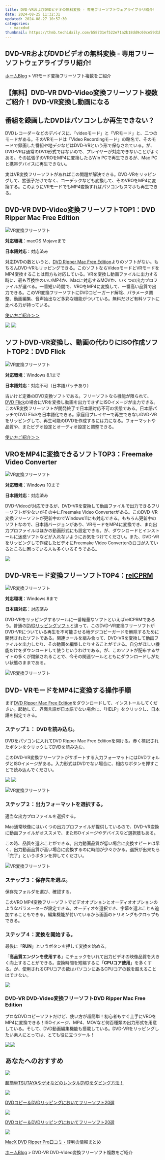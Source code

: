 ```yaml
---
title: DVD-VRおよびDVDビデオの無料変換 - 専用フリーソフトウェアライブラリ紹介!
date: 2024-08-25 11:32:31
updated: 2024-08-27 10:57:30
categories:
  - macxdvd
thumbnail: https://thmb.techidaily.com/b58731ef522e71a2b18dd9c60ce59d1b021be466af8c6f07f44a82b94265d7d5.jpg
---
```


## DVD-VRおよびDVDビデオの無料変換 - 専用フリーソフトウェアライブラリ紹介!

[ホーム](https://tools.techidaily.com/macxdvd/products/)[Blog](https://tools.techidaily.com/macxdvd/products/) \> VRモード変換フリーソフト複数をご紹介

## 【無料】DVD-VR DVD-Video変換フリーソフト複数ご紹介！ DVD-VR変換し動画になる

## 番組を録画したDVDはパソコンしか再生できない？

DVDレコーダーなどのデバイスに、「videoモード」と「VRモード」と、二つのモードがある。そのVRモードは「Video Recordingモード」の略名で、そのモードで録画した番組や地デジなどはDVD-VRという形で保存されている。が、DVD-VRは通常のDVD形式ではないので、プレイヤーが対応できないことがよくある。その拡張子のVROをMP4に変換したらWin PCで再生できるが、Mac PCと携帯デバイスに再生できない。

実はVR変換フリーソフトがあればこの問題が解決できる。DVD-VRをリッピングして、拡張子だけでなく、コーデックなども変換して、そのVROをMP4に変換する。このようにVRモードでもMP4変換すればパソコンもスマホも再生できる。



## DVD-VR DVD-Video変換フリーソフトTOP1：DVD Ripper Mac Free Edition

![VR変換フリーソフト](https://www.macxdvd.com/blog/img/fdrp-zld-0324-01.jpg) 

  
**対応環境**：macOS Mojaveまで

**日本語対応**：対応済み

対応DVDの数というと、[DVD Ripper Mac Free Edition](https://tools.techidaily.com/macxdvd/products/)よりのソフトがない。もちろんDVD-VRもリッピングできる。このソフトならVideoモードとVRモードをMP4変換することは両方も対応している。VRを変換し動画ファイルに出力する時に、最も互換性のいいMP4か、Macに対応するMOVか、いくつの出力プロファイルが選べる。一番短い時間で、VROをMP4に変換して、一番高い品質で出力できる。このVR変換フリーソフトにDVDコピーガード解除、パラメータ調整、動画編集、音声抽出など多彩な機能がついている。無料だけど有料ソフトに比べる力が持っている。

[使い方ご紹介＞＞](https://tools.techidaily.com/macxdvd/products/)

  
[![](https://www.macxdvd.com/blog/new-fourteen/nfree-down-mac.png)](https://tools.techidaily.com/macxdvd/products/) [![](https://www.macxdvd.com/blog/new-fourteen/nfree-down-win.png)](https://tools.techidaily.com/macxdvd/products/)



## ソフトDVD-VR変換し、動画の代わりにISO作成ソフトTOP2：DVD Flick

![VR変換フリーソフト](https://www.macxdvd.com/blog/img/dvdflick-0619-01.jpg) 
  
  
**対応環境**：Windows 8.1まで

**日本語対応**：対応不可（日本語パッチあり）

古いけど定番のDVD変換ソフトである。フリーソフトなら機能が限られて、[DVD Flick](https://tools.techidaily.com/macxdvd/products/)の場合にVRを変換し動画を出力できずにISOイメージが出力できる。このVR変換フリーソフトが開発終了で日本語対応不可の状態である。日本語パッチでDVD Flickを日本語化できる。家庭用プレイヤーで再生できないDVD-VRをリッピングして、再生可能のDVDを作成するには力になる。フォーマットや品質や、またビデオ設定とオーディオ設定と調整できる。

[使い方ご紹介＞＞](https://tools.techidaily.com/macxdvd/products/)

  


## VROをMP4に変換できるソフトTOP3：Freemake Video Converter

![VR変換フリーソフト](https://www.macxdvd.com/blog/img/freemake-video-converter-0619-01.jpg) 

  
**対応環境**：Windows 10まで

**日本語対応**：対応済み

DVD-Videoが対応できるが、DVD-VRを変換して動画ファイルで出力できるフリーソフトが少ないがその中にFreemake Video Converterがある。このDVD-VR変換フリーソフトが更新中のでWindows11にも対応できる。もちろん更新中のソフトなので、日本語バージョンがあり、VRモードをMP4に変換でき、また出力プロファイルはほかの動画形式にも設定できる。が、ダウンロードとインストールに迷惑ソフトなどが入れないようにお気をつけてください。また、DVD-VRをリッピングして作成したビデオにFreemake Video Converterのロゴが入ているところに困っている人も多くいるそうである。

[![](https://www.macxdvd.com/blog/new-fourteen/nfree-down-win.png)](https://tools.techidaily.com/macxdvd/products/)



## DVD-VRモード変換フリーソフトTOP4：[relCPRM](https://tools.techidaily.com/macxdvd/products/)

![VR変換フリーソフト](https://www.macxdvd.com/blog/img/relcprm-0619-01.jpg) 

  
**対応環境**：Windows 8まで

**日本語対応**：対応済み

DVD-VRをリッピングするツールに一番軽量なソフトといえばrelCPRMであろう。普通の[DVDリッピングソフト](https://tools.techidaily.com/macxdvd/products/)と違って、このDVD-VR変換フリーソフトがDVD-VRについている再生を不可能させる地デジコピーガードを解除するために開発されたソフトである。関連ツールを組み合って、DVD-VRを変換して動画ファイルを出力したり、その動画を編集したりすることができる。自分がほしい機能だけをダウンロードして使うというわけである。が、このソフトが配布するサイトの多くが閉鎖されることで、今その関連ツールとともにダウンロードしがたい状態のままである。



![VR変換フリーソフト](https://www.macxdvd.com/blog/img/drp-zld-0806-02.jpg) 

## DVD- VRモードをMP4に変換する操作手順

まず[DVD Ripper Mac Free Edition](https://tools.techidaily.com/macxdvd/products/)をダウンロードして、インストールしてください。起動して、界面言語が日本語でない場合に、「HELP」をクリックし、日本語を指定できる。

### ステップ１： DVDを読み込む。

  
DVDをパソコンに入れてDVD Ripper Mac Free Editionを開ける。赤く標記されたボタンをクリックしてDVDを読み込む。

  
このDVD-VR変換フリーソフトがサポートする入力フォーマットにはDVDフォルダとISOイメージがある。入力形式はDVDでない場合に、相応なボタンを押すことで読み込んでください。

[![](https://www.macxdvd.com/blog/new-fourteen/mpro-new.png)](https://tools.techidaily.com/macxdvd/products/) [![](https://www.macxdvd.com/blog/new-fourteen/wpro-new.png)](https://tools.techidaily.com/macxdvd/products/)



![VR変換フリーソフト](https://www.macxdvd.com/blog/img/drp-zld-1224-02.jpg) 
  
  
### ステップ２：出力フォーマットを選択する。

  
適当な出力プロファイルを選択する。

Mac通常映像にはいくつの出力プロファイルが提供しているので、DVD-VR変換に動画ファイルがオススメで、またISOイメージやデバイスなど選択肢もある。

  
この時、品質を選ぶことができる。出力動画品質が低い場合に変換すピードは早く、出力動画品質が高い場合に変換するのに時間が少々かかる。選択が出来たら「完了」というボタンを押してください。



![VR変換フリーソフト](https://www.macxdvd.com/blog/img/drp-zld-0806-04.jpg) 

### ステップ３：保存先を選ぶ。

保存先フォルダを選び、確認する。

このVRO MP4変換フリーソフトでビデオオプションとオーディオオプションのようなパラメーターが設定できる。オーディオを選択でき、字幕を選ぶことも追加することもできる。編集機能が付いているから画面のトリミングもクロップもできる。

### ステップ４：変換を開始する。

最後に「**RUN**」というボタンを押して変換を始める。

「**高品質エンジンを使用する**」にチェックをいれて出力ビデオの映像品質を大きく向上することができる。変換時間を短縮するに「**CPUコア使用**」を多くする。が、使用されるCPUコアの数はパソコンにあるCPUコアの数を超えることはできない。 



![](https://www.macxdvd.com/blog/../seoimage/dvd-ripperu.png) 

### DVD-VR DVD-Video変換フリーソフトDVD Ripper Mac Free Edition

プロなDVDコピーソフトだけど、使い方が超簡単！初心者もすぐ上手にVROをMP4に変換できる！ISOイメージ、MP4、MOVなど何百種類の出力形式を用意している。そして、DVD動画編集機能も搭載している。DVD-VRをリッピングしたい素人にとっては、とても役に立つツール！

[![](https://www.macxdvd.com/blog/new-fourteen/mac.png)](https://tools.techidaily.com/macxdvd/products/)[![](https://www.macxdvd.com/blog/new-fourteen/winx.png)](https://tools.techidaily.com/macxdvd/products/)



## あなたへのおすすめ

![](https://www.macxdvd.com/blog/img/drp-mj-20170508-01.jpg) 

[超簡単TSUTAYAやゲオなどのレンタルDVDをダビング方法！](https://tools.techidaily.com/macxdvd/products/)

![](https://www.macxdvd.com/blog/img/drp-mj-20170428-05.jpg) 

[DVDコピー＆DVDリッピングにおいてフリーソフト20選](https://tools.techidaily.com/macxdvd/products/)

![](https://www.macxdvd.com/blog/img/drp-mj-20170428-05.jpg) 

[DVDコピー＆DVDリッピングにおいてフリーソフト20選](https://tools.techidaily.com/macxdvd/products/)

![](https://www.macxdvd.com/blog/img/drp-mj-20170428-03.jpg) 

[MacX DVD Ripper Pro口コミ・評判の情報まとめ](https://tools.techidaily.com/macxdvd/products/) 



[ホーム](https://tools.techidaily.com/macxdvd/products/)[Blog](https://tools.techidaily.com/macxdvd/products/) \> DVD-VR DVD-Video変換フリーソフト複数をご紹介

<ins class="adsbygoogle"
     style="display:block"
     data-ad-format="autorelaxed"
     data-ad-client="ca-pub-7571918770474297"
     data-ad-slot="1223367746"></ins>



<ins class="adsbygoogle"
     style="display:block"
     data-ad-client="ca-pub-7571918770474297"
     data-ad-slot="8358498916"
     data-ad-format="auto"
     data-full-width-responsive="true"></ins>
